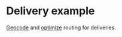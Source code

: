 # Delivery example
[Geocode](https://docs.mapbox.com/api/search/) and [optimize](https://docs.mapbox.com/api/navigation/#optimization) routing for deliveries. 
